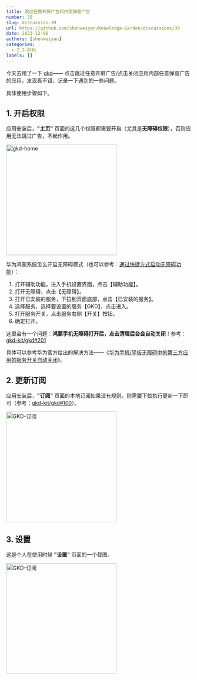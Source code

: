 ```yaml
---
title: 跳过任意开屏广告和内部弹窗广告
number: 39
slug: discussion-39
url: https://github.com/shenweiyan/Knowledge-Garden/discussions/39
date: 2023-12-06
authors: [shenweiyan]
categories: 
  - 2.2-好玩
labels: []
---
```


今天去用了一下 [gkd](https://github.com/gkd-kit/gkd)—— 点击跳过任意开屏广告/点击关闭应用内部任意弹窗广告的应用，发现真不错，记录一下遇到的一些问题。

<!-- more -->

具体使用步骤如下。

## 1. 开启权限

应用安装后，**"主页"** 页面的这几个权限都需要开启（尤其是**无障碍权限**），否则应用无法跳过广告，不起作用。   

<img width=300px src="https://slab-1251708715.cos.ap-guangzhou.myqcloud.com/KGarden/2023/gkd-home.jpg" alt="gkd-home">

华为鸿蒙系统怎么开启无障碍模式（也可以参考：[通过快捷方式启动无障碍功能](https://consumer.huawei.com/cn/support/content/zh-cn15849085/)）： 
   
1. 打开辅助功能，进入手机设置界面，点击【辅助功能】。
2. 打开无障碍，点击【无障碍】。
3. 打开已安装的服务，下拉到页面底部，点击【已安装的服务】。
4. 选择服务，选择要设置的服务【GKD】，点击进入。
5. 打开服务开关，点击服务右侧【开关】按钮。
6. 确定打开。

这里会有一个问题：**鸿蒙手机无障碍打开后，点击清理后台会自动关闭**！参考：[gkd-kit/gkd#201](https://github.com/gkd-kit/gkd/issues/201)

具体可以参考华为官方给出的解决方法——《[华为手机/平板无障碍中的第三方应用的服务开关自动关闭](https://consumer.huawei.com/cn/support/content/zh-cn00410039/)》。


## 2. 更新订阅

应用安装后，**"订阅"** 页面的本地订阅如果没有规则，则需要下拉执行更新一下即可（参考：[gkd-kit/gkd#100](https://github.com/gkd-kit/gkd/issues/100)）。

<img width=300px src="https://slab-1251708715.cos.ap-guangzhou.myqcloud.com/KGarden/2023/gkd-dy.jpg" alt="GKD-订阅">

## 3. 设置

这是个人在使用时候 **"设置"** 页面的一个截图。    

<img width=300px src="https://slab-1251708715.cos.ap-guangzhou.myqcloud.com/KGarden/2023/gkd-setting.jpg" alt="GKD-订阅">


<script src="https://giscus.app/client.js"
	data-repo="shenweiyan/Knowledge-Garden"
	data-repo-id="R_kgDOKgxWlg"
	data-mapping="number"
	data-term="39"
	data-reactions-enabled="1"
	data-emit-metadata="0"
	data-input-position="bottom"
	data-theme="light"
	data-lang="zh-CN"
	crossorigin="anonymous"
	async>
</script>
